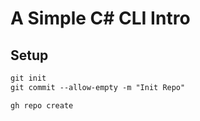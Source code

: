 # A Simple C# CLI Intro

## Setup

```ps
git init
git commit --allow-empty -m "Init Repo"

gh repo create
```

